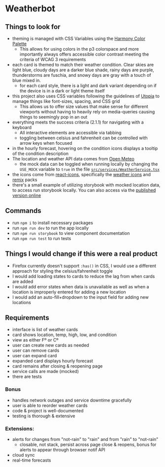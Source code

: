 # Weatherbot

## Things to look for

- theming is managed with CSS Variables using the [Harmony Color Palette](https://twitter.com/romanshamin_en/status/1707756732674416806)
  - This allows for using colors in the p3 colorspace and more importantly always offers accessible color contrast meeting the criteria of WCAG 3 requirements
- each card is themed to match their weather condition. Clear skies are light blue, cloudy days are a darker blue shade, rainy days are purple, thunderstorms are fuschia, and snowy days are gray with a touch of blue mixed in.
  - for each card style, there is a light and dark variant depending on if the device is in a dark or light theme itself
- this project also uses CSS variables following the guidelines of [Utopia](http://utopia.fyi) to manage things like font-sizes, spacing, and CSS grid
  - This allows us to offer size values that make sense for different viewports without having to heavily rely on media-queries causing things to seemingly pop in an out
- everything meets the success criteria (2.1.1) for navigating with a keyboard
  - All interactive elements are accessible via tabbing
  - toggling between celsius and fahrenheit can be controlled with arrow keys when focused
- in the hourly forecast, hovering on the condition icons displays a tooltip of the condition description
- The location and weather API data comes from [Open Meteo](https://open-meteo.com)
  - the mock data can be toggled when running locally by changing the `USE_MOCK` variable to `true` in the file [`src/services/WeatherService.tsx`](https://github.com/taurean/weatherbot/blob/main/src/services/WeatherService.tsx)
- the icons come from [react-icons](https://react-icons.github.io/react-icons/), specifically the [weather icons](https://react-icons.github.io/react-icons/icons?name=wi) and [remix](https://react-icons.github.io/react-icons/icons?name=ri) packs
- there's a small example of utilizing storybook with mocked location data, to access run storybook locally. You can also access via the [published version online](http://weather-sb.taurean.work/)

## Commands

- run `npm i` to install necessary packages
- run `npm run dev` to run the app locally
- run `npm run storybook` to view component documentation
- run `npm run test` to run tests

## Things I would change if this were a real product

- Firefox currently doesn't support `:has()` in CSS, I would use a different approach for styling the celsius/fahrenheit toggle
- I would add loading states to cards to reduce the lag from when cards are added
- I would add error states when data is unavailable as well as when a location is improperly entered for adding a new location
- I would add an auto-fill+dropdown to the input field for adding new locations

## Requirements

- interface is list of weather cards
- card shows location, temp, high, low, and condition
- view as either Fº or Cº
- user can create new cards as needed
- user can remove cards
- user can expand card
- expanded card displays hourly forecast
- card remains after closing & reopening page
- service calls are made (mocked)
- there are tests

### Bonus

- handles network outages and service downtime gracefully
- user is able to reorder weather cards
- code & project is well-documented
- testing is thorough & extensive

### Extensions:

- alerts for changes from "not-rain" to "rain" and from "rain" to "not-rain"
  - closable, not stack, persist across page close & reopens, bonus for alerts to appear through browser notif API
- cloud sync
- real-time forecasts
